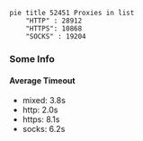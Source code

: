 
```mermaid
pie title 52451 Proxies in list
    "HTTP" : 28912
    "HTTPS": 10868
    "SOCKS" : 19204
```

### Some Info
#### Average Timeout

- mixed: 3.8s
- http: 2.0s
- https: 8.1s
- socks: 6.2s